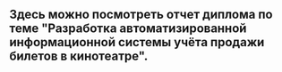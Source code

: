## Здесь можно посмотреть отчет диплома по теме "Разработка автоматизированной информационной системы учёта продажи билетов в кинотеатре".
